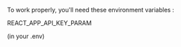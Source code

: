 To work properly, you'll need these environment variables :

REACT_APP_API_KEY_PARAM

(in your .env)
